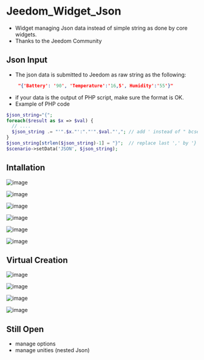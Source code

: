 # Jeedom_Widget_Json

- Widget managing Json data instead of simple string as done by core widgets.
- Thanks to the Jeedom Community 
  
## Json Input
- The json data is submitted to Jeedom as raw string as the following:
     ```json
      "{'Battery': '90', 'Temperature':'16,5', Humidity':'55'}"
    ```
- if your data is the output of PHP script, make sure the format is OK.
- Example of PHP code 
```php
$json_string="{";
foreach($result as $x => $val) {
  // ....
  $json_string .= "'".$x."':"."'".$val."',"; // add ' instead of " bcse widget remove " ==> see widget script : ' replaced back by "
}
$json_string[strlen($json_string)-1] = "}";  // replace last ',' by '}'
$scenario->setData('JSON', $json_string);
```
## Intallation

![image](https://github.com/sinbrive/Jeedom_Widget_Json/assets/21102151/a7c04c70-a008-4246-ae2b-b9d17a76094a)


![image](https://github.com/sinbrive/Jeedom_Widget_Json/assets/21102151/66849db0-2c67-4d6b-8bc6-2b3bbb699951)


![image](https://github.com/sinbrive/Jeedom_Widget_Json/assets/21102151/80c6e393-5a52-416a-b008-9f3221e5beff)


![image](https://github.com/sinbrive/Jeedom_Widget_Json/assets/21102151/fc4f346f-dd55-4d44-a33b-79eaa0c8236a)


![image](https://github.com/sinbrive/Jeedom_Widget_Json/assets/21102151/206cd010-6932-42ae-aa5a-4bec8c98d581)


![image](https://github.com/sinbrive/Jeedom_Widget_Json/assets/21102151/072a364f-11ad-4a4b-8af3-f7d61027cb8c)


## Virtual Creation

![image](https://github.com/sinbrive/Jeedom_Widget_Json/assets/21102151/d1babb8a-1d63-4f20-b8e2-f8f5bcd4c977)


![image](https://github.com/sinbrive/Jeedom_Widget_Json/assets/21102151/cd568a12-3382-43dd-83bf-1f99901d9550)


![image](https://github.com/sinbrive/Jeedom_Widget_Json/assets/21102151/8ab140f7-cbbe-492c-9e09-d8228842529a)


![image](https://github.com/sinbrive/Jeedom_Widget_Json/assets/21102151/d3d80779-4031-42b9-bf48-9affeaa89342)

## Still Open
  - manage options
  - manage unities (nested Json)
